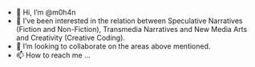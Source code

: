 - 👋 Hi, I’m @m0h4n
- 👀 I’ve been interested in the relation between Speculative Narratives (Fiction and Non-Fiction), Transmedia Narratives and New Media Arts and Creativity (Creative Coding).
- 💞️ I’m looking to collaborate on the areas above mentioned.
- 📫 How to reach me ...

<!---
m0h4n/m0h4n is a ✨ special ✨ repository because its `README.md` (this file) appears on your GitHub profile.
You can click the Preview link to take a look at your changes.
--->
